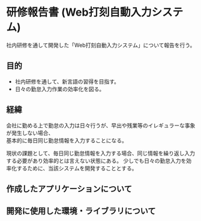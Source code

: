 # 研修報告書 (Web打刻自動入力システム)

社内研修を通して開発した「Web打刻自動入力システム」について報告を行う。

## 目的

+ 社内研修を通して、新言語の習得を目指す。
+ 日々の勤怠入力作業の効率化を図る。

## 経緯

会社に勤める上で勤怠の入力は日々行うが、早出や残業等のイレギュラーな事象が発生しない場合、  
基本的に毎日同じ勤怠情報を入力することになる。

現状の課題として、毎日同じ勤怠情報を入力する場合、同じ情報を繰り返し入力する必要があり効率的とは言えない状態にある。
少しでも日々の勤怠入力を効率化するために、当該システムを開発することとする。

## 作成したアプリケーションについて


## 開発に使用した環境・ライブラリについて


##